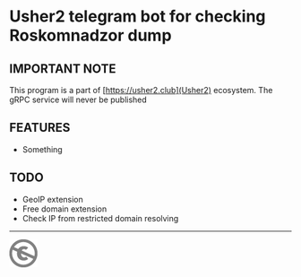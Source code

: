 Usher2 telegram bot for checking Roskomnadzor dump
==================================================

IMPORTANT NOTE
--------------

This program is a part of [https://usher2.club](Usher2) ecosystem. The gRPC service will never be published

FEATURES
-------

* Something

TODO
----

* GeoIP extension
* Free domain extension
* Check IP from restricted domain resolving

---
[![UNLICENSE](noc.png)](UNLICENSE)
